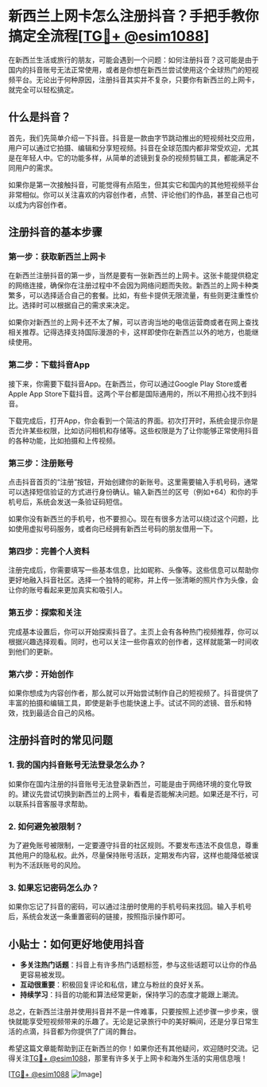 # 新西兰上网卡怎么注册抖音？手把手教你搞定全流程[[TG💪+ @esim1088](https://t.me/s/esim1088)]

在新西兰生活或旅行的朋友，可能会遇到一个问题：如何注册抖音？这可能是由于国内的抖音账号无法正常使用，或者是你想在新西兰尝试使用这个全球热门的短视频平台。无论出于何种原因，注册抖音其实并不复杂，只要你有新西兰的上网卡，就完全可以轻松搞定。

## 什么是抖音？

首先，我们先简单介绍一下抖音。抖音是一款由字节跳动推出的短视频社交应用，用户可以通过它拍摄、编辑和分享短视频。抖音在全球范围内都非常受欢迎，尤其是在年轻人中。它的功能多样，从简单的滤镜到复杂的视频剪辑工具，都能满足不同用户的需求。

如果你是第一次接触抖音，可能觉得有点陌生，但其实它和国内的其他短视频平台非常相似。你可以关注喜欢的内容创作者，点赞、评论他们的作品，甚至自己也可以成为内容创作者。

## 注册抖音的基本步骤

### 第一步：获取新西兰上网卡

在新西兰注册抖音的第一步，当然是要有一张新西兰的上网卡。这张卡能提供稳定的网络连接，确保你在注册过程中不会因为网络问题而失败。新西兰的上网卡种类繁多，可以选择适合自己的套餐。比如，有些卡提供无限流量，有些则更注重性价比。选择时可以根据自己的需求来决定。

如果你对新西兰的上网卡还不太了解，可以咨询当地的电信运营商或者在网上查找相关推荐。记得选择支持国际漫游的卡，这样即使你在新西兰以外的地方，也能继续使用。

### 第二步：下载抖音App

接下来，你需要下载抖音App。在新西兰，你可以通过Google Play Store或者Apple App Store下载抖音。这两个平台都是国际通用的，所以不用担心找不到抖音。

下载完成后，打开App，你会看到一个简洁的界面。初次打开时，系统会提示你是否允许某些权限，比如访问相机和存储等。这些权限是为了让你能够正常使用抖音的各种功能，比如拍摄和上传视频。

### 第三步：注册账号

点击抖音首页的“注册”按钮，开始创建你的新账号。这里需要输入手机号码，通常可以选择短信验证的方式进行身份确认。输入新西兰的区号（例如+64）和你的手机号后，系统会发送一条验证码短信。

如果你没有新西兰的手机号，也不要担心。现在有很多方法可以绕过这个问题，比如使用虚拟号码服务，或者向已经拥有新西兰号码的朋友借用一下。

### 第四步：完善个人资料

注册完成后，你需要填写一些基本信息，比如昵称、头像等。这些信息可以帮助你更好地融入抖音社区。选择一个独特的昵称，并上传一张清晰的照片作为头像，会让你的账号看起来更加真实和吸引人。

### 第五步：探索和关注

完成基本设置后，你可以开始探索抖音了。主页上会有各种热门视频推荐，你可以根据兴趣选择观看。同时，也可以关注一些你喜欢的创作者，这样就能第一时间收到他们的更新。

### 第六步：开始创作

如果你想成为内容创作者，那么就可以开始尝试制作自己的短视频了。抖音提供了丰富的拍摄和编辑工具，即使是新手也能快速上手。试试不同的滤镜、音乐和特效，找到最适合自己的风格。

## 注册抖音时的常见问题

### 1. 我的国内抖音账号无法登录怎么办？

如果你在国内注册的抖音账号无法登录新西兰，可能是由于网络环境的变化导致的。建议先尝试切换到新西兰的上网卡，看看是否能解决问题。如果还是不行，可以联系抖音客服寻求帮助。

### 2. 如何避免被限制？

为了避免账号被限制，一定要遵守抖音的社区规则。不要发布违法不良信息，尊重其他用户的隐私权。此外，尽量保持账号活跃，定期发布内容，这样也能降低被误判为不活跃账号的风险。

### 3. 如果忘记密码怎么办？

如果你忘记了抖音的密码，可以通过注册时使用的手机号码来找回。输入手机号后，系统会发送一条重置密码的链接，按照指示操作即可。

## 小贴士：如何更好地使用抖音

- **多关注热门话题**：抖音上有许多热门话题标签，参与这些话题可以让你的作品更容易被发现。
- **互动很重要**：积极回复评论和私信，建立与粉丝的良好关系。
- **持续学习**：抖音的功能和算法经常更新，保持学习的态度才能跟上潮流。

总之，在新西兰注册并使用抖音并不是一件难事，只要按照上述步骤一步步来，很快就能享受短视频带来的乐趣了。无论是记录旅行中的美好瞬间，还是分享日常生活的点滴，抖音都为你提供了广阔的舞台。

希望这篇文章能帮助到正在新西兰的你！如果你还有其他疑问，欢迎随时交流。记得关注[TG💪+ @esim1088](https://t.me/s/esim1088)，那里有许多关于上网卡和海外生活的实用信息哦！

[[TG💪+ @esim1088](https://t.me/s/esim1088) ![Image](https://i.postimg.cc/4NQfJmqS/Snipaste-2025-05-13-00-14-12.png)]